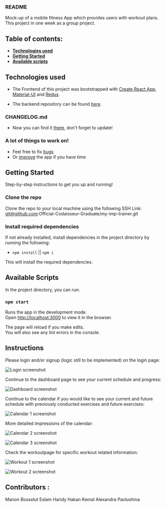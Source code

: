 ### README

Mock-up of a mobile fitness App which provides users with workout plans.
This project in one week as a group project.

## Table of contents:

- **[Technologies used](#technologies-used)**
- **[Getting Started](#getting-started)**
- **[Available scripts](#available-scripts)**

## Technologies used

- The Frontend of this project was bootstrapped with [Create React App](https://github.com/facebook/create-react-app), [Material-UI](https://material-ui.com/) and [Redux](https://redux.js.org/introduction/getting-started).

- The backend repository can be found [here](https://github.com/mbosselut/IMP-fitness-app-server). 

### CHANGELOG.md

- Now you can find it [there](https://github.com/Official-Codaisseur-Graduate/my-imp-trainer/blob/development/CHANGELOG.md), don't forget to update!

### A lot of things to work on!

- Feel free to fix [bugs](https://github.com/Official-Codaisseur-Graduate/my-imp-trainer/issues)
- Or [improve](https://github.com/Official-Codaisseur-Graduate/my-imp-trainer/issues?q=is%3Aopen+is%3Aissue+label%3Aenhancement) the app if you have time

## Getting Started

Step-by-step instructions to get you up and running!

### Clone the repo

Clone the repo to your local machine using the following SSH Link: git@github.com:Official-Codaisseur-Graduate/my-imp-trainer.git

### Install required dependencies

If not already installed, install dependencies in the project directory by running the following:

- `npm install` || `npm i`

This will install the required dependencies.

## Available Scripts

In the project directory, you can run:

### `npm start`

Runs the app in the development mode.<br />
Open [http://localhost:3000](http://localhost:3000) to view it in the browser.

The page will reload if you make edits.<br />
You will also see any lint errors in the console.

## Instructions

Please login and/or signup (logic still to be implemented) on the login page:

![Login screenshot](/src/images/login-page.png)

Continue to the dashboard page to see your current schedule and progress:

![Dashboard screenshot](/src/images/dashboard-page.png)

Continue to the calendar if you would like to see your current and future schedule with previously conducted exercises and future exercises:

![Calendar 1 screenshot](/src/images/calendar-page1.png)

More detailed impressions of the calendar:

![Calendar 2 screenshot](/src/images/calendar-page2.png)

![Calendar 3 screenshot](/src/images/calendar-page3.png)

Check the workoutpage for specific workout related information:

![Workout 1 screenshot](/src/images/workout-page1.png)

![Workout 2 screenshot](/src/images/workout-page2.png)

## Contributors : 
Manon Bosselut
Eslam Haridy
Hakan Kemal
Alexandra Pavlushina
